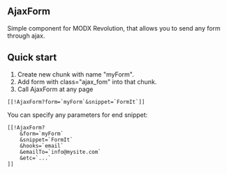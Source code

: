 ## AjaxForm

Simple component for MODX Revolution, that allows you to send any form through ajax.

## Quick start
1. Create new chunk with name "myForm".
2. Add form with class="ajax_fom" into that chunk.
3. Call AjaxForm at any page 
```
[[!AjaxForm?form=`myForm`&snippet=`FormIt`]]
```

You can specify any parameters for end snippet:
```
[[!AjaxForm?
	&form=`myForm`
	&snippet=`FormIt`
	&hooks=`email`
	&emailTo=`info@mysite.com`
	&etc=`...`
]]
```